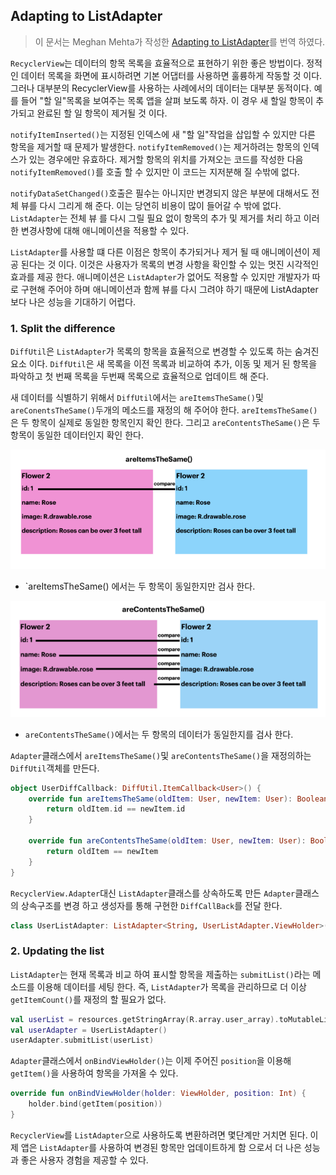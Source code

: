 ## Adapting to ListAdapter

> 이 문서는 Meghan Mehta가 작성한 [Adapting to ListAdapter](https://medium.com/androiddevelopers/adapting-to-listadapter-341da4218f5b)를 번역 하였다. 

`RecyclerView`는 데이터의 항목 목록을 효율적으로 표현하기 위한 좋은 방법이다. 정적인 데이터 목록을 화면에 표시하려면 기본 어댑터를 사용하면 훌륭하게 작동할 것 이다. 그러나 대부분의 RecyclerView를 사용하는 사례에서의 데이터는 대부분 동적이다. 예를 들어 "할 일"목록을 보여주는 목록 앱을 살펴 보도록 하자. 이 경우 새 할일 항목이 추가되고 완료된 할 일 항목이 제거될 것 이다. 

`notifyItemInserted()`는 지정된 인덱스에 새 "할 일"작업을 삽입할 수 있지만 다른 항목을 제거할 때 문제가 발생한다. `notifyItemRemoved()`는 제거하려는 항목의 인덱스가 있는 경우에만 유효하다. 제거할 항목의 위치를 가져오는 코드를 작성한 다음 `notifyItemRemoved()`를 호출 할 수 있지만 이 코드는 지저분해 질 수밖에 없다. 

`notifyDataSetChanged()`호출은 필수는 아니지만 변경되지 않은 부분에 대해서도 전체 뷰를 다시 그리게 해 준다. 이는 당연히 비용이 많이 들어갈 수 밖에 없다. `ListAdapter`는 전체 뷰 를 다시 그릴 필요 없이 항목의 추가 및 제거를 처리 하고 이러한 변경사항에 대해 애니메이션을 적용할 수 있다. 

`ListAdapter`를 사용할 떄 다른 이점은 항목이 추가되거나 제거 될 때 애니메이션이 제공 된다는 것 이다. 이것은 사용자가 목록의 변경 사항을 확인할 수 있는 멋진 시각적인 효과를 제공 한다. 애니메이션은 `ListAdapter`가 없어도 적용할 수 있지만 개발자가 따로 구현해 주어야 하며 애니메이션과 함께 뷰를 다시 그려야 하기 때문에 ListAdapter보다 나은 성능을 기대하기 어렵다. 

### 1. Split the difference

`DiffUtil`은 `ListAdapter`가 목록의 항목을 효율적으로 변경할 수 있도록 하는 숨겨진 요소 이다. `DiffUtil`은 새 목록을 이전 목록과 비교하여 추가, 이동 및 제거 된 항목을 파악하고 첫 번째 목록을 두번째 목록으로 효율적으로 업데이트 해 준다. 

새 데이터를 식별하기 위해서 `DiffUtil`에서는 `areItemsTheSame()`및 `areConentsTheSame()`두개의 메소드를 재정의 해 주어야 한다. `areItemsTheSame()`은 두 항목이 실제로 동일한 항목인지 확인 한다. 그리고 `areContentsTheSame()`은 두 항목이 동일한 데이터인지 확인 한다. 

![areItemsTheSame()](./images/0_NRO2Sg2SJHbNOpl9.png)

  - `areItemsTheSame() 에서는 두 항목이 동일한지만 검사 한다. 

![areContentsTheSame()](./images/1_qGBhZoS8bC8UbEYyeucwGw.png)

  - `areContentsTheSame()`에서는 두 항목의 데이터가 동일한지를 검사 한다. 

`Adapter`클래스에서 `areItemsTheSame()`및 `areContentsTheSame()`을 재정의하는 `DiffUtil`객체를 만든다. 

```kotlin
object UserDiffCallback: DiffUtil.ItemCallback<User>() {
    override fun areItemsTheSame(oldItem: User, newItem: User): Boolean {
        return oldItem.id == newItem.id
    }

    override fun areContentsTheSame(oldItem: User, newItem: User): Boolean {
        return oldItem == newItem
    }
}
```

`RecyclerView.Adapter`대신 `ListAdapter`클래스를 상속하도록 만든 `Adapter`클래스의 상속구조를 변경 하고 생성자를 통해 구현한 `DiffCallBack`를 전달 한다. 

```kotlin
class UserListAdapter: ListAdapter<String, UserListAdapter.ViewHolder>(UserDiffCallback)
```

### 2. Updating the list

`ListAdapter`는 현재 목록과 비교 하여 표시할 항목을 제출하는 `submitList()`라는 메소드를 이용해 데이터를 세팅 한다. 즉, `ListAdapter`가 목록을 관리하므로 더 이상 `getItemCount()`를 재정의 할 필요가 없다. 

```kotlin
val userList = resources.getStringArray(R.array.user_array).toMutableList()
val userAdapter = UserListAdapter()
userAdapter.submitList(userList)
```

`Adapter`클래스에서 `onBindViewHolder()`는 이제 주어진 `position`을 이용해 `getItem()`을 사용하여 항목을 가져올 수 있다. 

```kotlin
override fun onBindViewHolder(holder: ViewHolder, position: Int) {
    holder.bind(getItem(position))
}
```

`RecyclerView`를 `ListAdapter`으로 사용하도록 변환하려면 몇단계만 거치면 된다. 이제 앱은 `ListAdapter`를 사용하여 변경된 항목만 업데이트하게 함 으로서 더 나은 성능과 좋은 사용자 경험을 제공할 수 있다. 